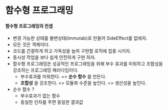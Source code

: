# 함수형 프로그래밍

#### 함수형 프로그래밍의 컨셉
- 변경 가능한 상태를 불변상태(Immutab)로 만들어 SideEffect를 없애자.
- 모든 것은 객체이다.
- 코드를 간결하게 하고 가독성을 높여 구현할 로직에 집중 시키자.
- 동시성 작업을 보다 쉽게 안전하게 구현 하자.
- 함수형 프로그래밍은 성공적인 프로그래밍을 위해 부수 효과를 미워하고 조합성을 강조하는 프로그래밍 패러다임이다.
  - 부수효과를 미워한다. => __순수 함수__ 를 만든다.
  - __조합성__ 을 강조한다. => 모듈화 수준을 높인다. => 생산성을 높인다.
- 순수 함수 ?
  - 부수효과가 없는 함수
  - 동일한 인자를 주면 동일한 결과값